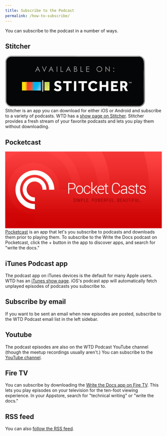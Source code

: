 ```yaml
---
title: Subscribe to the Podcast
permalink: /how-to-subscribe/
---
```


You can subscribe to the podcast in a number of ways.

## Stitcher

<a href="http://www.stitcher.com/podcast/write-the-docs-podcast"><img class="podcastSubscribe" src="/assets/img/stitchersubscribe.png" /></a> Stitcher is an app you can download for either iOS or Android and subscribe to a variety of podcasts. WTD has a [show page on Stitcher](http://www.stitcher.com/podcast/write-the-docs-podcast). Stitcher provides a fresh stream of your favorite podcasts and lets you play them without downloading.

## Pocketcast

<img  class="podcastSubscribe" src="/assets/img/pocketcastssubscribe.png"/>[Pocketcast](https://play.pocketcasts.com/) is an app that let's you subscribe to podcasts and downloads them prior to playing them. To subscribe to the Write the Docs podcast on Pocketcast, click the + button in the app to discover apps, and search for "write the docs."

## iTunes Podcast app

The podcast app on iTunes devices is the default for many Apple users. WTD has an [iTunes show page](https://itunes.apple.com/us/podcast/write-the-docs-podcast/id1178393510). iOS's podcast app will automatically fetch unplayed episodes of podcasts you subscribe to.

## Subscribe by email

If you want to be sent an email when new episodes are posted, subscribe to the WTD Podcast email list in the left sidebar.

## Youtube

The podcast episodes are also on the WTD Podcast YouTube channel (though the meetup recordings usually aren't.) You can subscribe to the [YouTube channel](https://www.youtube.com/channel/UCUI--N-VWjK93292AaaArCg).

## Fire TV

You can subscribe by downloading the [Write the Docs app on Fire TV](https://www.amazon.com/Id-Rather-Be-Writing-Podcast/dp/B06Y23TNC4/ref=sr_1_1?s=mobile-apps&ie=UTF8&qid=1493618613&sr=1-1&keywords=write+the+docs). This lets you play episodes on your television for the ten-foot viewing experience. In your Appstore, search for "technical writing" or "write the docs."

## RSS feed

You can also [follow the RSS feed](http://podcast.writethedocs.org/itunes.rss).
